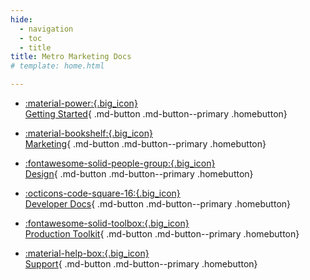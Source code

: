 ```yaml
---
hide:
  - navigation
  - toc
  - title
title: Metro Marketing Docs
# template: home.html

---
```


<style>
  .md-typeset h1,
  .md-content__button {
    display: none;
  }
/* .search-container {
    max-width: 600px;
    margin: 50px auto;
}

input[type="text"] {
    display: block;
    width: calc(100% - 24px);
    font-size: 18px;
    font-weight: 600;
    color: #4b00ff;
    padding: 10px;
    border: 2px solid #4b00ff;
} */
</style>

<!-- ## How can we help you? -->

<!-- <div class="search-container">
   <form action="">
     <input type="text" placeholder="Search..." name="search">
   </form>
</div> -->

<div class="grid cards" markdown>

- [:material-power:{.big_icon}<br>Getting Started](./Getting-Started/){ .md-button .md-button--primary .homebutton}
- [:material-bookshelf:{.big_icon}<br>Marketing](./Marketing/){ .md-button .md-button--primary .homebutton}
- [ :fontawesome-solid-people-group:{.big_icon} <br>Design](./Design/){ .md-button .md-button--primary .homebutton}
- [ :octicons-code-square-16:{.big_icon} <br> Developer Docs](./Developer-Docs/){ .md-button .md-button--primary .homebutton}
- [ :fontawesome-solid-toolbox:{.big_icon} <br> Production Toolkit](./Production-Toolkit/){ .md-button .md-button--primary .homebutton}

- [ :material-help-box:{.big_icon} <br> Support](./Support/){ .md-button .md-button--primary .homebutton}

</div>
